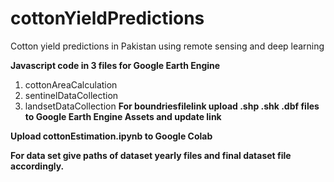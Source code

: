 # cottonYieldPredictions
Cotton yield predictions in Pakistan using remote sensing and deep learning

**Javascript code in 3 files for Google Earth Engine**
1. cottonAreaCalculation
2. sentinelDataCollection
3. landsetDataCollection
**For boundriesfilelink upload .shp .shk .dbf files to Google Earth Engine Assets and update link**


**Upload cottonEstimation.ipynb to Google Colab**

**For data set give paths of dataset yearly files and final dataset file accordingly.**
